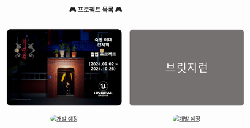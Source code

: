 <h3 align="center">🎮 프로젝트 목록 🎮</h3>
<div align="center" style="display: grid; grid-template-columns: repeat(2, 300px); gap: 20px; margin: 0 auto; padding: 20px;">
 <!-- 미신전 -->
<a href="https://github.com/genwo123/Y2S3_MISINJEON_CPP">
  <img src="./image/미신전.png" alt="미신전" style="width: 300px; border-radius: 10px;"/>
 </a>

 <!-- 브릿지런 -->
 <a href="https://github.com/genwo123/BridgeRun">
   <img src="./image/브릿지런.png" alt="브릿지런" style="width: 300px; border-radius: 10px;"/>
 </a>

 <!-- 개발 예정 1 -->
 <a href="#">
   <img src="https://github.com/user-attachments/assets/3fc96b82-ac83-4839-87fb-17a3ca993f4f" alt="개발 예정" style="width: 300px; border-radius: 10px;"/>
 </a>

 <!-- 개발 예정 2 -->
 <a href="#">
   <img src="https://github.com/user-attachments/assets/3fc96b82-ac83-4839-87fb-17a3ca993f4f" alt="개발 예정" style="width: 300px; border-radius: 10px;"/>
 </a>
</div>

